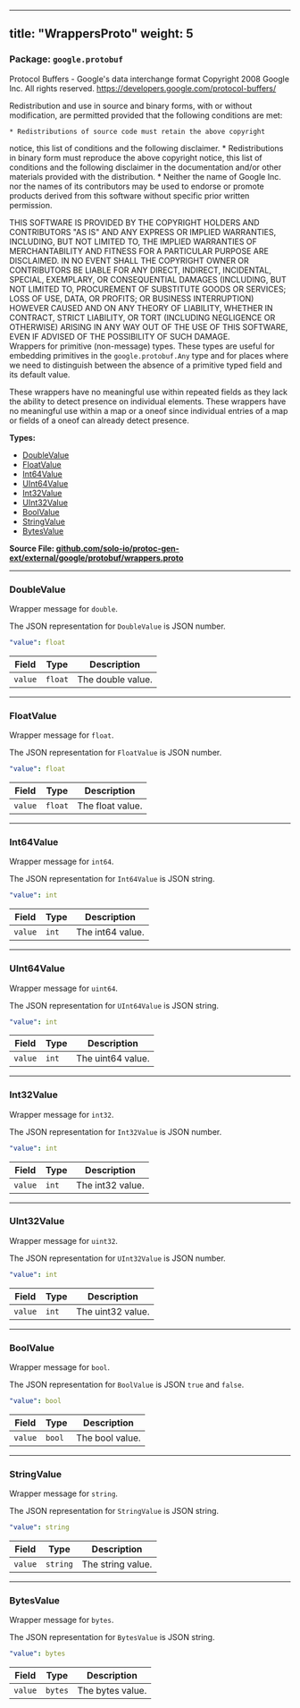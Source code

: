 
---
title: "WrappersProto"
weight: 5
---

<!-- Code generated by solo-kit. DO NOT EDIT. -->


### Package: `google.protobuf`  
Protocol Buffers - Google's data interchange format
Copyright 2008 Google Inc.  All rights reserved.
https://developers.google.com/protocol-buffers/

Redistribution and use in source and binary forms, with or without
modification, are permitted provided that the following conditions are
met:

    * Redistributions of source code must retain the above copyright
notice, this list of conditions and the following disclaimer.
    * Redistributions in binary form must reproduce the above
copyright notice, this list of conditions and the following disclaimer
in the documentation and/or other materials provided with the
distribution.
    * Neither the name of Google Inc. nor the names of its
contributors may be used to endorse or promote products derived from
this software without specific prior written permission.

THIS SOFTWARE IS PROVIDED BY THE COPYRIGHT HOLDERS AND CONTRIBUTORS
"AS IS" AND ANY EXPRESS OR IMPLIED WARRANTIES, INCLUDING, BUT NOT
LIMITED TO, THE IMPLIED WARRANTIES OF MERCHANTABILITY AND FITNESS FOR
A PARTICULAR PURPOSE ARE DISCLAIMED. IN NO EVENT SHALL THE COPYRIGHT
OWNER OR CONTRIBUTORS BE LIABLE FOR ANY DIRECT, INDIRECT, INCIDENTAL,
SPECIAL, EXEMPLARY, OR CONSEQUENTIAL DAMAGES (INCLUDING, BUT NOT
LIMITED TO, PROCUREMENT OF SUBSTITUTE GOODS OR SERVICES; LOSS OF USE,
DATA, OR PROFITS; OR BUSINESS INTERRUPTION) HOWEVER CAUSED AND ON ANY
THEORY OF LIABILITY, WHETHER IN CONTRACT, STRICT LIABILITY, OR TORT
(INCLUDING NEGLIGENCE OR OTHERWISE) ARISING IN ANY WAY OUT OF THE USE
OF THIS SOFTWARE, EVEN IF ADVISED OF THE POSSIBILITY OF SUCH DAMAGE.  
Wrappers for primitive (non-message) types. These types are useful
for embedding primitives in the `google.protobuf.Any` type and for places
where we need to distinguish between the absence of a primitive
typed field and its default value.

These wrappers have no meaningful use within repeated fields as they lack
the ability to detect presence on individual elements.
These wrappers have no meaningful use within a map or a oneof since
individual entries of a map or fields of a oneof can already detect presence.


 
**Types:**


- [DoubleValue](#doublevalue)
- [FloatValue](#floatvalue)
- [Int64Value](#int64value)
- [UInt64Value](#uint64value)
- [Int32Value](#int32value)
- [UInt32Value](#uint32value)
- [BoolValue](#boolvalue)
- [StringValue](#stringvalue)
- [BytesValue](#bytesvalue)
  



**Source File: [github.com/solo-io/protoc-gen-ext/external/google/protobuf/wrappers.proto](https://github.com/solo-io/protoc-gen-ext/blob/main/external/google/protobuf/wrappers.proto)**





---
### DoubleValue

 
Wrapper message for `double`.

The JSON representation for `DoubleValue` is JSON number.

```yaml
"value": float

```

| Field | Type | Description |
| ----- | ---- | ----------- | 
| `value` | `float` | The double value. |




---
### FloatValue

 
Wrapper message for `float`.

The JSON representation for `FloatValue` is JSON number.

```yaml
"value": float

```

| Field | Type | Description |
| ----- | ---- | ----------- | 
| `value` | `float` | The float value. |




---
### Int64Value

 
Wrapper message for `int64`.

The JSON representation for `Int64Value` is JSON string.

```yaml
"value": int

```

| Field | Type | Description |
| ----- | ---- | ----------- | 
| `value` | `int` | The int64 value. |




---
### UInt64Value

 
Wrapper message for `uint64`.

The JSON representation for `UInt64Value` is JSON string.

```yaml
"value": int

```

| Field | Type | Description |
| ----- | ---- | ----------- | 
| `value` | `int` | The uint64 value. |




---
### Int32Value

 
Wrapper message for `int32`.

The JSON representation for `Int32Value` is JSON number.

```yaml
"value": int

```

| Field | Type | Description |
| ----- | ---- | ----------- | 
| `value` | `int` | The int32 value. |




---
### UInt32Value

 
Wrapper message for `uint32`.

The JSON representation for `UInt32Value` is JSON number.

```yaml
"value": int

```

| Field | Type | Description |
| ----- | ---- | ----------- | 
| `value` | `int` | The uint32 value. |




---
### BoolValue

 
Wrapper message for `bool`.

The JSON representation for `BoolValue` is JSON `true` and `false`.

```yaml
"value": bool

```

| Field | Type | Description |
| ----- | ---- | ----------- | 
| `value` | `bool` | The bool value. |




---
### StringValue

 
Wrapper message for `string`.

The JSON representation for `StringValue` is JSON string.

```yaml
"value": string

```

| Field | Type | Description |
| ----- | ---- | ----------- | 
| `value` | `string` | The string value. |




---
### BytesValue

 
Wrapper message for `bytes`.

The JSON representation for `BytesValue` is JSON string.

```yaml
"value": bytes

```

| Field | Type | Description |
| ----- | ---- | ----------- | 
| `value` | `bytes` | The bytes value. |





<!-- Start of HubSpot Embed Code -->
<script type="text/javascript" id="hs-script-loader" async defer src="//js.hs-scripts.com/5130874.js"></script>
<!-- End of HubSpot Embed Code -->

